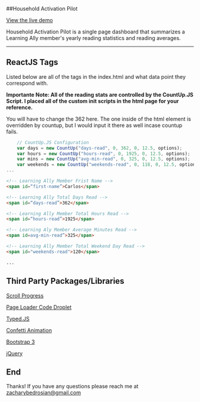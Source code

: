 ##Household Activation Pilot

[View the live demo](http://zacharybedrosian.com/LEARNING/V16/index.html)

Household Activation Pilot is a single page dashboard that summarizes a Learning Ally member's yearly reading statistics and reading averages.

---

ReactJS Tags
------------
Listed below are all of the tags in the index.html and what data point they correspond with.

**Importante Note: All of the reading stats are controlled by the CountUp.JS Script. I placed all of the custom init scripts in the html page for your reference.** 

You will have to change the 362 here. The one inside of the html element is overridden by countup, but I would input it there as well incase countup fails.

~~~  javascript
    // CountUp.JS Configuration
    var days = new CountUp("days-read", 0, 362, 0, 12.5, options); 
    var hours = new CountUp("hours-read", 0, 1925, 0, 12.5, options);
    var mins = new CountUp("avg-min-read", 0, 325, 0, 12.5, options);
    var weekends = new CountUp("weekends-read", 0, 118, 0, 12.5, options);
...
~~~

~~~ html
<!-- Learning Ally Member Frist Name -->
<span id=“first-name”>Carlos</span>

<!-- Learning Ally Total Days Read -->
<span id=“days-read”>362</span>

<!-- Learning Ally Member Total Hours Read -->
<span id=“hours-read”>1925</span>

<!-- Learning Aly Member Average Minutes Read -->
<span id=avg-min-read”>325</span>

<!-- Learning Ally Member Total Weekend Day Read -->
<span id="weekends-read">120</span>

...
~~~

Third Party Packages/Libraries
---
[Scroll Progress](https://github.com/jeremenichelli/scrollProgress)

[Page Loader Code Droplet](http://tympanus.net/codrops/2014/08/05/page-preloading-effect/)

[Typed.JS](https://github.com/mattboldt/typed.js/)

[Confetti Animation](http://codepen.io/iprodev/full/azpWBr/)

[Bootstrap 3](http://getbootstrap.com/)

[jQuery](https://jquery.com/)

End
---

Thanks! If you have any questions please reach me at zacharybedrosian@gmail.com

